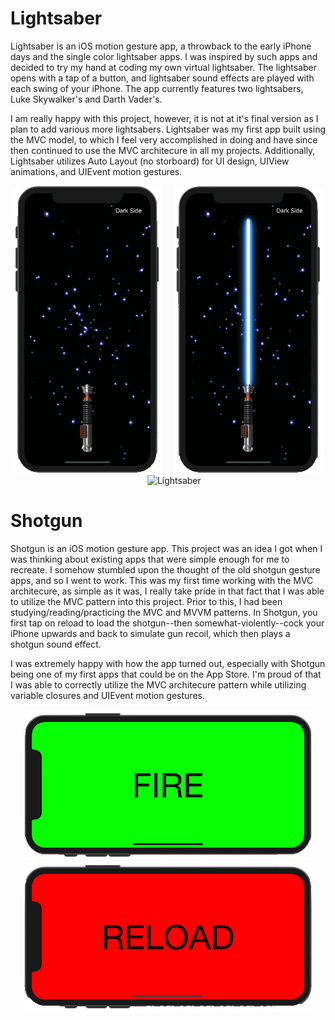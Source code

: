 # Lightsaber

Lightsaber is an iOS motion gesture app, a throwback to the early iPhone days and the single color lightsaber apps. I was inspired by such apps and decided to try my hand at coding my own virtual lightsaber. The lightsaber opens with a tap of a button, and lightsaber sound effects are played with each swing of your iPhone. The app currently features two lightsabers, Luke Skywalker's and Darth Vader's.

I am really happy with this project, however, it is not at it's final version as I plan to add various more lightsabers. Lightsaber was my first app built using the MVC model, to which I feel very accomplished in doing and have since then continued to use the MVC architecure in all my projects. Additionally, Lightsaber utilizes Auto Layout (no storboard) for UI design, UIView animations, and UIEvent motion gestures.
<p align="center">
<img src="images/lightsaber/lightsaber1.png" width="240"  title="Lightsaber">&nbsp;&nbsp;&nbsp;&nbsp;&nbsp;<img src="images/lightsaber/lightsaber2.png" width="240" title="Lightsaber">&nbsp;&nbsp;&nbsp;&nbsp;&nbsp;<img src="images/lightsaber3.gif" width="241" title="Lightsaber">
</p>


# Shotgun

Shotgun is an iOS motion gesture app. This project was an idea I got when I was thinking about existing apps that were simple enough for me to recreate. I somehow stumbled upon the thought of the old shotgun gesture apps, and so I went to work. This was my first time working with the MVC architecure, as simple as it was, I really take pride in that fact that I was able to utilize the MVC pattern into this project. Prior to this, I had been studying/reading/practicing the MVC and MVVM patterns. In Shotgun, you first tap on reload to load the shotgun--then somewhat-violently--cock your iPhone upwards and back to simulate gun recoil, which then plays a shotgun sound effect.

I was extremely happy with how the app turned out, especially with Shotgun being one of my first apps that could be on the App Store. I'm proud of that I was able to correctly utilize the MVC architecure pattern while utilizing variable closures and UIEvent motion gestures.

<p align="center">
<img src="images/shotgun/shotgun1.png" width="460" title="Shotgun"><img src="images/shotgun/shotgun2.png" width="460" title="Shotgun">
</p>
